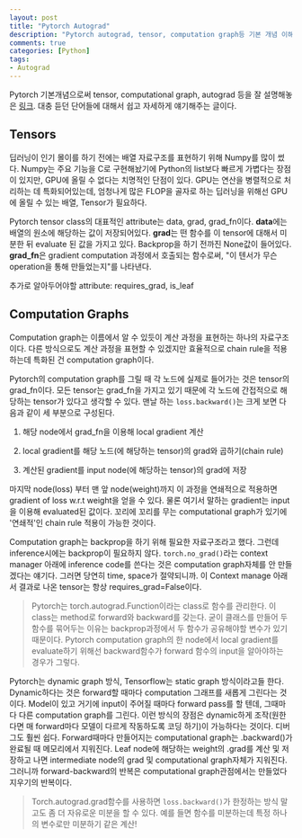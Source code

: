 ```yaml
---
layout: post
title: "Pytorch Autograd"
description: "Pytorch autograd, tensor, computation graph등 기본 개념 이해하기"
comments: true
categories: [Python]
tags:
- Autograd
---
```


Pytorch 기본개념으로써 tensor, computational graph, autograd 등을 잘 설명해놓은 [링크](https://www.kdnuggets.com/2018/04/getting-started-pytorch-understanding-automatic-differentiation.html). 대충 듣던 단어들에 대해서 쉽고 자세하게 얘기해주는 글이다.



## Tensors 

딥러닝이 인기 몰이를 하기 전에는 배열 자료구조를 표현하기 위해 Numpy를 많이 썼다. Numpy는 주요 기능을 C로 구현해놨기에 Python의 list보다 빠르게 가볍다는 장점이 있지만, GPU에 올릴 수 없다는 치명적인 단점이 있다. GPU는 연산을 병렬적으로 처리하는 데 특화되어있는데, 엄청나게 많은 FLOP을 골자로 하는 딥러닝을 위해선 GPU에 올릴 수 있는 배열, Tensor가 필요하다. 

Pytorch tensor class의 대표적인 attribute는 data, grad, grad_fn이다. **data**에는 배열의 원소에 해당하는 값이 저장되어있다. **grad**는 떤 함수를 이 tensor에 대해서 미분한 뒤 evaluate 된 값을 가지고 있다. Backprop을 하기 전까진 None값이 들어있다. **grad_fn**은 gradient computation 과정에서 호출되는 함수로써, "이 텐서가 무슨 operation을 통해 만들었는지"를 나타낸다.

추가로 알아두어야할 attribute: requires_grad, is_leaf



## Computation Graphs

Computation graph는 이름에서 알 수 있듯이 계산 과정을 표현하는 하나의 자료구조이다. 다른 방식으로도 계산 과정을 표현할 수 있겠지만 효율적으로 chain rule을 적용하는데 특화된 건 computation graph이다. 

Pytorch의 computation graph를 그릴 때 각 노드에 실제로 들어가는 것은 tensor의 grad_fn이다. 모든 tensor는 grad_fn을 가지고 있기 때문에 각 노드에 간접적으로 해당하는 tensor가 있다고 생각할 수 있다. 맨날 하는 ```loss.backward()```는 크게 보면 다음과 같이 세 부분으로 구성된다. 

1. 해당 node에서  grad_fn을 이용해 local gradient 계산 

1.  local gradient를 해당 노드(에 해당하는 tensor)의 grad와 곱하기(chain rule) 

1. 계산된 gradient를 input node(에 해당하는 tensor)의 grad에 저장

마지막 node(loss) 부터 맨 앞 node(weight)까지 이 과정을 연쇄적으로 적용하면 gradient of loss w.r.t weight을 얻을 수 있다. 물론 여기서 말하는 gradient는 input을 이용해 evaluated된 값이다. 꼬리에 꼬리를 무는 computational graph가 있기에 '연쇄적'인 chain rule 적용이 가능한 것이다.

Computation graph는 backprop을 하기 위해 필요한 자료구조라고 했다. 그런데 inference시에는 backprop이 필요하지 않다. ```torch.no_grad()```라는 context manager 아래에 inference code를 쓴다는 것은 computation graph자체를 안 만들겠다는 얘기다. 그러면 당연히 time, space가 절약되니까. 이 Context manage 아래서 결과로 나온 tensor는 항상 requires_grad=False이다. 

> Pytorch는 torch.autograd.Function이라는 class로 함수를 관리한다. 이 class는 method로 forward와 backward를 갖는다. 굳이 클래스를 만들어 두 함수를 묶어두는 이유는 backprop과정에서 두 함수가 공유해야할 변수가 있기 때문이다. Pytorch computation graph의 한 node에서 local gradient를 evaluate하기 위해선 backward함수가 forward 함수의 input을 알아야하는 경우가 그렇다.

Pytorch는 dynamic graph 방식, Tensorflow는 static graph 방식이라고들 한다. Dynamic하다는 것은 forward할 때마다 computation 그래프를 새롭게 그린다는 것이다. Model이 있고 거기에 input이 주어질 때마다 forward pass를 할 텐데, 그때마다 다른 computation graph를 그린다. 이런 방식의 장점은 dynamic하게 조작(원한다면 매 forward마다 모델이 다르게 작동하도록 코딩 하기)이 가능하다는 것이다. 디버그도 훨씬 쉽다. Forward때마다 만들어지는 computational graph는 .backward()가 완료될 때 메모리에서 지워진다. Leaf node에 해당하는 weight의 .grad를 계산 및 저장하고 나면 intermediate node의 grad 및 computational graph자체가 지워진다. 그러니까 forward-backward의 반복은 computational graph관점에서는 만들었다 지우기의 반복이다. 

> Torch.autograd.grad함수를 사용하면 ```loss.backward()```가 한정하는 방식 말고도 좀 더 자유로운 미분을 할 수 있다. 예를 들면 함수를 미분하는데 특정 하나의 변수로만 미분하기 같은 계산! 

